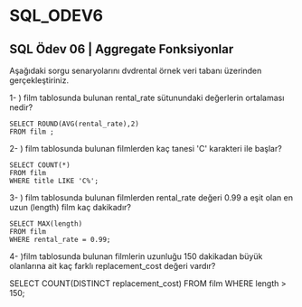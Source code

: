 # SQL_ODEV6
## SQL Ödev 06 | Aggregate Fonksiyonlar

Aşağıdaki sorgu senaryolarını dvdrental örnek veri tabanı üzerinden gerçekleştiriniz.

1- ) film tablosunda bulunan rental_rate sütunundaki değerlerin ortalaması nedir?

    SELECT ROUND(AVG(rental_rate),2) 
    FROM film ;

2- ) film tablosunda bulunan filmlerden kaç tanesi 'C' karakteri ile başlar?

    SELECT COUNT(*)
    FROM film
    WHERE title LIKE 'C%';


3- ) film tablosunda bulunan filmlerden rental_rate değeri 0.99 a eşit olan en uzun (length) film kaç dakikadır?


    SELECT MAX(length) 
    FROM film 
    WHERE rental_rate = 0.99;



4- )film tablosunda bulunan filmlerin uzunluğu 150 dakikadan büyük olanlarına ait kaç farklı replacement_cost değeri vardır?

   SELECT COUNT(DISTINCT replacement_cost) 
   FROM film 
   WHERE length > 150;
